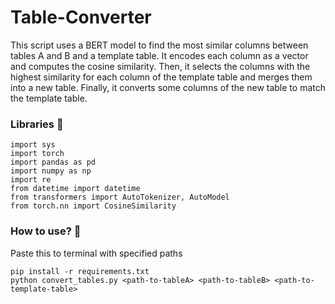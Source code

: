 # Table-Converter
This script uses a BERT model to find the most similar columns between tables A and B and a template table. It encodes each column as a vector and computes the cosine similarity. Then, it selects the columns with the highest similarity for each column of the template table and merges them into a new table. Finally, it converts some columns of the new table to match the template table.
### Libraries 📕 
```
import sys
import torch
import pandas as pd
import numpy as np
import re
from datetime import datetime
from transformers import AutoTokenizer, AutoModel
from torch.nn import CosineSimilarity
```
### How to use? 🤔
Paste this to terminal with specified paths
```
pip install -r requirements.txt
python convert_tables.py <path-to-tableA> <path-to-tableB> <path-to-template-table>
```
